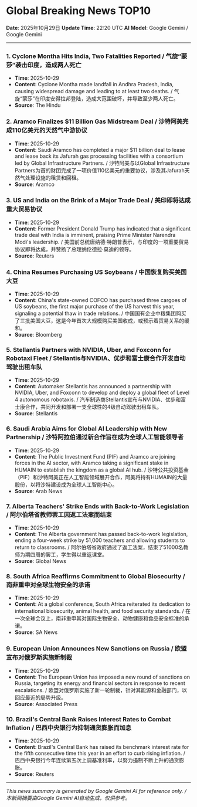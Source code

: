 # Global Breaking News TOP10

**Date**: 2025年10月29日
**Update Time**: 22:20 UTC
**AI Model**: Google Gemini / Google Gemini

---

### 1. **Cyclone Montha Hits India, Two Fatalities Reported** / **气旋“蒙莎”袭击印度，造成两人死亡**
- **Time**: 2025-10-29
- **Content**: Cyclone Montha made landfall in Andhra Pradesh, India, causing widespread damage and leading to at least two deaths. / 气旋“蒙莎”在印度安得拉邦登陆，造成大范围破坏，并导致至少两人死亡。
- **Source**: The Hindu

### 2. **Aramco Finalizes $11 Billion Gas Midstream Deal** / **沙特阿美完成110亿美元的天然气中游协议**
- **Time**: 2025-10-29
- **Content**: Saudi Aramco has completed a major $11 billion deal to lease and lease back its Jafurah gas processing facilities with a consortium led by Global Infrastructure Partners. / 沙特阿美与以Global Infrastructure Partners为首的财团完成了一项价值110亿美元的重要协议，涉及其Jafurah天然气处理设施的租赁和回租。
- **Source**: Aramco

### 3. **US and India on the Brink of a Major Trade Deal** / **美印即将达成重大贸易协议**
- **Time**: 2025-10-29
- **Content**: Former President Donald Trump has indicated that a significant trade deal with India is imminent, praising Prime Minister Narendra Modi's leadership. / 美国前总统唐纳德·特朗普表示，与印度的一项重要贸易协议即将达成，并赞扬了总理纳伦德拉·莫迪的领导。
- **Source**: Reuters

### 4. **China Resumes Purchasing US Soybeans** / **中国恢复购买美国大豆**
- **Time**: 2025-10-29
- **Content**: China's state-owned COFCO has purchased three cargoes of US soybeans, the first major purchase of the US harvest this year, signaling a potential thaw in trade relations. / 中国国有企业中粮集团购买了三批美国大豆，这是今年首次大规模购买美国收成，或预示着贸易关系的缓和。
- **Source**: Bloomberg

### 5. **Stellantis Partners with NVIDIA, Uber, and Foxconn for Robotaxi Fleet** / **Stellantis与NVIDIA、优步和富士康合作开发自动驾驶出租车队**
- **Time**: 2025-10-29
- **Content**: Automaker Stellantis has announced a partnership with NVIDIA, Uber, and Foxconn to develop and deploy a global fleet of Level 4 autonomous robotaxis. / 汽车制造商Stellantis宣布与NVIDIA、优步和富士康合作，共同开发和部署一支全球性的4级自动驾驶出租车队。
- **Source**: Stellantis

### 6. **Saudi Arabia Aims for Global AI Leadership with New Partnership** / **沙特阿拉伯通过新合作旨在成为全球人工智能领导者**
- **Time**: 2025-10-29
- **Content**: The Public Investment Fund (PIF) and Aramco are joining forces in the AI sector, with Aramco taking a significant stake in HUMAIN to establish the kingdom as a global AI hub. / 沙特公共投资基金（PIF）和沙特阿美正在人工智能领域展开合作，阿美将持有HUMAIN的大量股份，以将沙特建设成为全球人工智能中心。
- **Source**: Arab News

### 7. **Alberta Teachers' Strike Ends with Back-to-Work Legislation** / **阿尔伯塔省教师罢工因返工法案而结束**
- **Time**: 2025-10-29
- **Content**: The Alberta government has passed back-to-work legislation, ending a four-week strike by 51,000 teachers and allowing students to return to classrooms. / 阿尔伯塔省政府通过了返工法案，结束了51000名教师为期四周的罢工，学生得以重返课堂。
- **Source**: Global News

### 8. **South Africa Reaffirms Commitment to Global Biosecurity** / **南非重申对全球生物安全的承诺**
- **Time**: 2025-10-29
- **Content**: At a global conference, South Africa reiterated its dedication to international biosecurity, animal health, and food security standards. / 在一次全球会议上，南非重申其对国际生物安全、动物健康和食品安全标准的承诺。
- **Source**: SA News

### 9. **European Union Announces New Sanctions on Russia** / **欧盟宣布对俄罗斯实施新制裁**
- **Time**: 2025-10-29
- **Content**: The European Union has imposed a new round of sanctions on Russia, targeting its energy and financial sectors in response to recent escalations. / 欧盟对俄罗斯实施了新一轮制裁，针对其能源和金融部门，以回应最近的局势升级。
- **Source**: Associated Press

### 10. **Brazil's Central Bank Raises Interest Rates to Combat Inflation** / **巴西中央银行为抑制通货膨胀而加息**
- **Time**: 2025-10-29
- **Content**: Brazil's Central Bank has raised its benchmark interest rate for the fifth consecutive time this year in an effort to curb rising inflation. / 巴西中央银行今年连续第五次上调基准利率，以努力遏制不断上升的通货膨胀。
- **Source**: Reuters

---

*This news summary is generated by Google Gemini AI for reference only. / 本新闻摘要由Google Gemini AI自动生成，仅供参考。*
